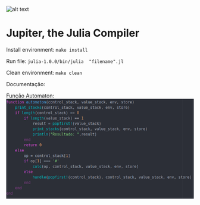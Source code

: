 ![alt text](https://i.imgur.com/tGLQy92.png)

# Jupiter, the Julia Compiler

Install environment:
`make install`

Run file:
`julia-1.0.0/bin/julia  "filename".jl`

Clean environment:
`make clean`

Documentação:

Função Automaton:
![alt text](https://github.com/gabihecksher/jupiter/blob/master/images/function-automaton.png?raw=true)
